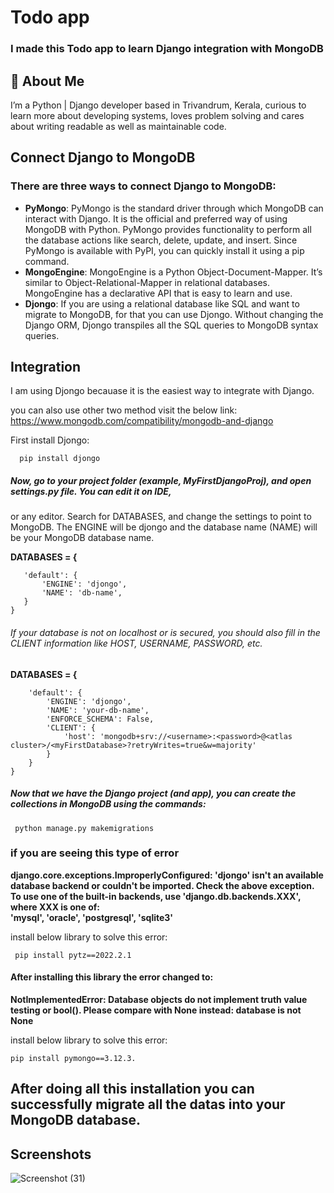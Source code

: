 
# Todo app
 ### I made this Todo app to learn Django integration with MongoDB




## 🚀 About Me
I’m a Python | Django developer based in Trivandrum, Kerala, curious to learn more about developing systems, loves problem solving and cares about writing readable as well as maintainable code.


## Connect Django to MongoDB

 ### There are three ways to connect Django to MongoDB:
-  **PyMongo**: PyMongo is the standard driver through which MongoDB can interact with Django.
     It is the official and preferred way of using MongoDB with Python. PyMongo provides functionality 
     to perform all the database actions like search, delete, update, and insert. Since PyMongo is available with PyPI,
     you can quickly install it using a pip command.
- **MongoEngine**: MongoEngine is a Python Object-Document-Mapper. It’s similar to Object-Relational-Mapper
  in relational databases. MongoEngine has a declarative API that is easy to learn and use.
- **Djongo**: If you are using a relational database like SQL and want to migrate to MongoDB, 
   for that you can use Djongo. Without changing the Django ORM, Djongo transpiles all the
   SQL queries to MongoDB syntax queries.
## Integration
I am using Djongo becauase it is the easiest way to integrate with Django.

you can also use other two method visit the below link:
https://www.mongodb.com/compatibility/mongodb-and-django

 First install Djongo:

      pip install djongo

##### Now, go to your project folder (example, MyFirstDjangoProj), and open settings.py file. You can edit it on   IDE,
or any editor. Search for DATABASES, and change the settings to point to MongoDB. The ENGINE will be djongo and the database name (NAME)
will be your MongoDB database name.

**DATABASES = {**

       'default': {
           'ENGINE': 'djongo',
           'NAME': 'db-name',
       }
    }

###### If your database is not on localhost or is secured, you should also fill in the CLIENT information like HOST, USERNAME, PASSWORD, etc.


**DATABASES = {**

        'default': {
            'ENGINE': 'djongo',
            'NAME': 'your-db-name',
            'ENFORCE_SCHEMA': False,
            'CLIENT': {
                'host': 'mongodb+srv://<username>:<password>@<atlas cluster>/<myFirstDatabase>?retryWrites=true&w=majority'
            }  
        }
    }

##### Now that we have the Django project (and app), you can create the collections in MongoDB using the commands:

     python manage.py makemigrations

### if you are seeing this type of error

**django.core.exceptions.ImproperlyConfigured: 'djongo' isn't an available database backend or couldn't be imported. Check the above exception.
To use one of the built-in backends, use 'django.db.backends.XXX', where XXX is one of:\
'mysql', 'oracle', 'postgresql', 'sqlite3'**

install below library to solve this error:

     pip install pytz==2022.2.1   


#### After installing this library the error changed to:
**NotImplementedError: Database objects do not implement truth value testing or bool(). Please compare with None instead: database is not None**

install below library to solve this error:

    pip install pymongo==3.12.3.  

## After doing all this installation you can successfully migrate all the datas into your MongoDB database.
## Screenshots



![Screenshot (31)](https://user-images.githubusercontent.com/105106551/191688527-c6294ef5-7d51-4c11-ba5f-f51b96e0037d.png)

